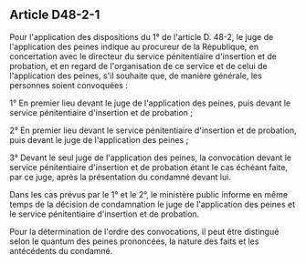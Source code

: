 Article D48-2-1
----
Pour l'application des dispositions du 1° de l'article D. 48-2, le juge de
l'application des peines indique au procureur de la République, en concertation
avec le directeur du service pénitentiaire d'insertion et de probation, et en
regard de l'organisation de ce service et de celui de l'application des peines,
s'il souhaite que, de manière générale, les personnes soient convoquées :

1° En premier lieu devant le juge de l'application des peines, puis devant le
service pénitentiaire d'insertion et de probation ;

2° En premier lieu devant le service pénitentiaire d'insertion et de probation,
puis devant le juge de l'application des peines ;

3° Devant le seul juge de l'application des peines, la convocation devant le
service pénitentiaire d'insertion et de probation étant le cas échéant faite,
par ce juge, après la présentation du condamné devant lui.

Dans les cas prévus par le 1° et le 2°, le ministère public informe en même
temps de la décision de condamnation le juge de l'application des peines et le
service pénitentiaire d'insertion et de probation.

Pour la détermination de l'ordre des convocations, il peut être distingué selon
le quantum des peines prononcées, la nature des faits et les antécédents du
condamné.
